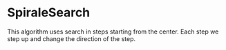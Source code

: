 # SpiraleSearch

This algorithm uses search in steps starting from the center. Each step we step up and change the direction of the step.
